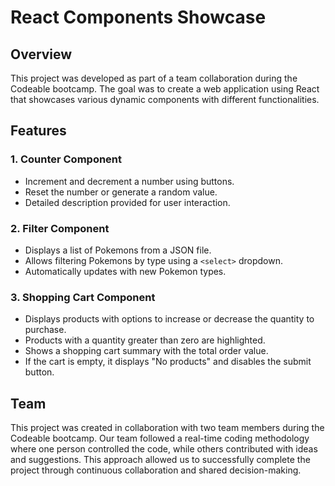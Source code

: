 <h1>React Components Showcase</h1>

<h2>Overview</h2>
<p>This project was developed as part of a team collaboration during the Codeable bootcamp. The goal was to create a web application using React that showcases various dynamic components with different functionalities.</p>

<h2>Features</h2>

<h3>1. <strong>Counter Component</strong></h3>
<ul>
  <li>Increment and decrement a number using buttons.</li>
  <li>Reset the number or generate a random value.</li>
  <li>Detailed description provided for user interaction.</li>
</ul>

<h3>2. <strong>Filter Component</strong></h3>
<ul>
  <li>Displays a list of Pokemons from a JSON file.</li>
  <li>Allows filtering Pokemons by type using a <code>&lt;select&gt;</code> dropdown.</li>
  <li>Automatically updates with new Pokemon types.</li>
</ul>

<h3>3. <strong>Shopping Cart Component</strong></h3>
<ul>
  <li>Displays products with options to increase or decrease the quantity to purchase.</li>
  <li>Products with a quantity greater than zero are highlighted.</li>
  <li>Shows a shopping cart summary with the total order value.</li>
  <li>If the cart is empty, it displays "No products" and disables the submit button.</li>
</ul>


<h2>Team</h2>
<p>This project was created in collaboration with two team members during the Codeable bootcamp. Our team followed a real-time coding methodology where one person controlled the code, while others contributed with ideas and suggestions. This approach allowed us to successfully complete the project through continuous collaboration and shared decision-making.</p>
